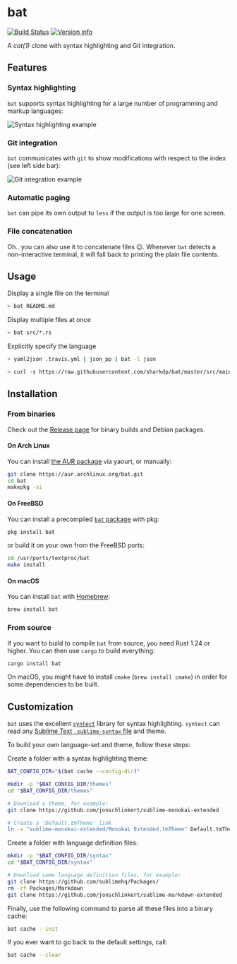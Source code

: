 # bat

[![Build Status](https://travis-ci.org/sharkdp/bat.svg?branch=master)](https://travis-ci.org/sharkdp/bat)
[![Version info](https://img.shields.io/crates/v/bat.svg)](https://crates.io/crates/bat)

A *cat(1)* clone with syntax highlighting and Git integration.

## Features

### Syntax highlighting

`bat` supports syntax highlighting for a large number of programming and markup
languages:

![Syntax highlighting example](https://imgur.com/rGsdnDe.png)

### Git integration

`bat` communicates with `git` to show modifications with respect to the index
(see left side bar):

![Git integration example](https://i.imgur.com/2lSW4RE.png)

### Automatic paging

`bat` can pipe its own output to `less` if the output is too large for one screen.

### File concatenation

Oh.. you can also use it to concatenate files :wink:. Whenever
`bat` detects a non-interactive terminal, it will fall back to printing
the plain file contents.

## Usage

Display a single file on the terminal

``` bash
> bat README.md
```

Display multiple files at once

``` bash
> bat src/*.rs
```

Explicitly specify the language

``` bash
> yaml2json .travis.yml | json_pp | bat -l json
```

``` bash
> curl -s https://raw.githubusercontent.com/sharkdp/bat/master/src/main.rs | bat -l rs
```


## Installation

### From binaries

Check out the [Release page](https://github.com/sharkdp/bat/releases) for
binary builds and Debian packages.

#### On Arch Linux

You can install [the AUR package](https://aur.archlinux.org/packages/bat/)
via yaourt, or manually:

```bash
git clone https://aur.archlinux.org/bat.git
cd bat
makepkg -si
```

#### On FreeBSD

You can install a precompiled [`bat` package](https://www.freshports.org/textproc/bat) with pkg:

```sh
pkg install bat
```

or build it on your own from the FreeBSD ports:

```sh
cd /usr/ports/textproc/bat
make install
```

#### On macOS

You can install `bat` with [Homebrew](http://braumeister.org/formula/bat):

``` bash
brew install bat
```

### From source

If you want to build to compile `bat` from source, you need Rust 1.24 or
higher. You can then use `cargo` to build everything:

``` bash
cargo install bat
```

On macOS, you might have to install `cmake` (`brew install cmake`) in order for
some dependencies to be built.

## Customization

`bat` uses the excellent [`syntect`](https://github.com/trishume/syntect/)
library for syntax highlighting. `syntect` can read any
[Sublime Text `.sublime-syntax` file](https://www.sublimetext.com/docs/3/syntax.html)
and theme.

To build your own language-set and theme, follow these steps:

Create a folder with a syntax highlighting theme:

``` bash
BAT_CONFIG_DIR="$(bat cache --config-dir)"

mkdir -p "$BAT_CONFIG_DIR/themes"
cd "$BAT_CONFIG_DIR/themes"

# Download a theme, for example:
git clone https://github.com/jonschlinkert/sublime-monokai-extended

# Create a 'Default.tmTheme' link
ln -s "sublime-monokai-extended/Monokai Extended.tmTheme" Default.tmTheme
```

Create a folder with language definition files:

``` bash
mkdir -p "$BAT_CONFIG_DIR/syntax"
cd "$BAT_CONFIG_DIR/syntax"

# Download some language definition files, for example:
git clone https://github.com/sublimehq/Packages/
rm -rf Packages/Markdown
git clone https://github.com/jonschlinkert/sublime-markdown-extended
```

Finally, use the following command to parse all these files into a binary
cache:

``` bash
bat cache --init
```

If you ever want to go back to the default settings, call:

``` bash
bat cache --clear
```
